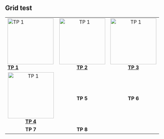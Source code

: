<!-- El codigo como está es para usar en practicos/inicio.md -->

## Grid test

<table>
  <colgroup>
    <col style="width: 33%;">
    <col style="width: 33%;">
    <col style="width: 33%;">
  </colgroup>
  <tbody>
    <tr>
      <td style="text-align:;vertical-align: middle;"><a href="../1-Trabajo-Practico-Uno"><img src="../img/tp_1.jpg" alt="TP 1" style="height:150px;"></a><br/><a href="../1-Trabajo-Practico-Uno"><b>TP 1</b></a></td>
      <td style="text-align:center;vertical-align: middle;"><a href="../1-Trabajo-Practico-Uno"><img src="../img/tp_2.jpg" alt="TP 1" style="height:150px;"></a><br/><a href="../1-Trabajo-Practico-Uno"><b>TP 2</b></a></td>
      <td style="text-align:center;vertical-align: middle;"><a href="../1-Trabajo-Practico-Uno"><img src="../img/tp_3.jpg" alt="TP 1" style="height:150px;"></a><br/><a href="../1-Trabajo-Practico-Uno"><b>TP 3</b></a></td>
    </tr>
    <tr>
      <td style="text-align:center;vertical-align: middle;"><a href="../1-Trabajo-Practico-Uno"><img src="../img/tp_1.jpg" alt="TP 1" style="height:150px;"></a><br/><a href="../1-Trabajo-Practico-Uno"><b>TP 4</b></a></td>
      <td style="text-align:center;vertical-align: middle;"><b>TP 5</b></td>
      <td style="text-align:center;vertical-align: middle;"><b>TP 6</b></td>
    </tr>
      <tr>
      <td style="text-align:center;vertical-align: middle;"><b>TP 7</b></td>
      <td style="text-align:center;vertical-align: middle;"><b>TP 8</b></td>
      <td></td>
    </tr>
  </tbody>
</table>